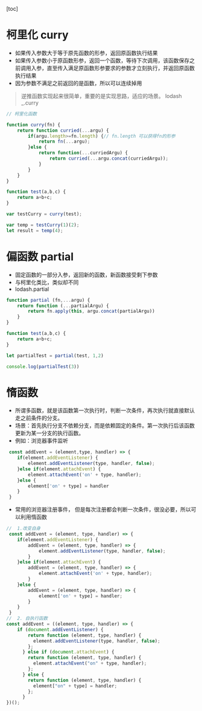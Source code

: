 [toc]
# 柯里化 curry
- 如果传入参数大于等于原先函数的形参，返回原函数执行结果
- 如果传入参数小于原函数形参，返回一个函数，等待下次调用，该函数保存之前调用入参，直至传入满足原函数形参要求的参数才立刻执行，并返回原函数执行结果
- 因为参数不满足之前返回的是函数，所以可以连续掉用
> 逆推函数实现起来很简单，重要的是实现思路，适应的场景。
> lodash _.curry
```js
// 柯里化函数

function curry(fn) {
	return function curried(...argu) {
		if(argu.length>=fn.length) {// fn.length 可以获得fn的形参
			return fn(...argu);
		}else {
			return function(...curriedArgu) {
				return curried(...argu.concat(curriedArgu));
			}
		}
	}
}

function test(a,b,c) {
	return a+b+c;
}

var testCurry = curry(test);

var temp = testCurry(1)(2);
let result = temp(4);
```

# 偏函数 partial
- 固定函数的一部分入参，返回新的函数，新函数接受剩下参数
- 与柯里化类比，类似却不同
- lodash.partial
```js
function partial (fn,...argu) {
	return function (...partialArgu) {
		return fn.apply(this, argu.concat(partialArgu))
	}
}

function test(a,b,c) {
	return a+b+c;
}

let partialTest = partial(test, 1,2)

console.log(partialTest(3))
```

# 惰函数
- 所谓多函数，就是该函数第一次执行时，判断一次条件，再次执行就直接默认走之前条件的分支。
- 场景：首先执行分支不依赖分支，而是依赖固定的条件。第一次执行后该函数更新为某一分支的执行函数。
- 例如：浏览器事件监听
```js
 const addEvent = (element,type, handler) => {
 	if(element.addEventListener) {
 		element.addEventListener(type, handler, false);
 	}else if(element.attachEvent) {
 		element.attachEvent('on' + type, handler);
 	}else {
 		element['on' + type] = handler
 	}
 }
```
- 常用的浏览器注册事件， 但是每次注册都会判断一次条件，很没必要，所以可以利用惰函数
```js
//  1.改变自身
 const addEvent = (element, type, handler) => {
 	if(element.addEventListener) {
 		addEvent = (element, type, handler) => {
 			element.addEventListener(type, handler, false);
 		}
 	}else if(element.attachEvent) {
 		addEvent = (element, type, handler) => {
 			element.attachEvent('on' + type, handler);
 		}
 	}else {
 		addEvent = (element, type, handler) => {
 			element['on' + type] = handler;
 		}
 	}
 }
//  2. 自执行函数
const addEvent = ((element, type, handler) => {
	if (document.addEventListener) {
		return function (element, type, handler) {
		  element.addEventListener(type, handler, false);
		};
	  } else if (document.attachEvent) {
		return function (element, type, handler) {
		  element.attachEvent("on" + type, handler);
		};
	  } else {
		return function (element, type, handler) {
		  element["on" + type] = handler;
		};
	  }
})();
```